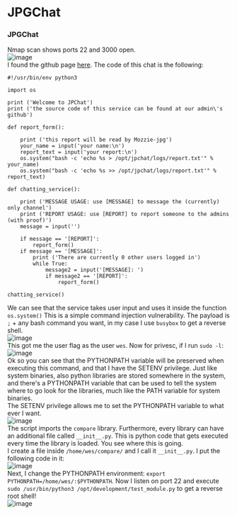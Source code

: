 # JPGChat

### JPGChat
Nmap scan shows ports 22 and 3000 open. <br />
![image](https://github.com/user-attachments/assets/8f8f9f2b-a87f-45d1-8927-a5792ff899b5)<br />
I found the github page [here](https://github.com/Mozzie-jpg/JPChat/blob/main/jpchat.py). The code of this chat is the following: <br />

    #!/usr/bin/env python3
    
    import os
    
    print ('Welcome to JPChat')
    print ('the source code of this service can be found at our admin\'s github')
    
    def report_form():
    
    	print ('this report will be read by Mozzie-jpg')
    	your_name = input('your name:\n')
    	report_text = input('your report:\n')
    	os.system("bash -c 'echo %s > /opt/jpchat/logs/report.txt'" % your_name)
    	os.system("bash -c 'echo %s >> /opt/jpchat/logs/report.txt'" % report_text)
    
    def chatting_service():
    
    	print ('MESSAGE USAGE: use [MESSAGE] to message the (currently) only channel')
    	print ('REPORT USAGE: use [REPORT] to report someone to the admins (with proof)')
    	message = input('')
    
    	if message == '[REPORT]':
    		report_form()
    	if message == '[MESSAGE]':
    		print ('There are currently 0 other users logged in')
    		while True:
    			message2 = input('[MESSAGE]: ')
    			if message2 == '[REPORT]':
    				report_form()
    
    chatting_service()
We can see that the service takes user input and uses it inside the function `os.system()` This is a simple command injection vulnerability. The payload is `;` + any bash command you want, in my case I use `busybox` to get a reverse shell.<br />
![image](https://github.com/user-attachments/assets/3805a929-ccfd-4b17-ab05-589f46acbe97)<br />
This got me the user flag as the user `wes`. Now for privesc, if I run `sudo -l`:<br />
![image](https://github.com/user-attachments/assets/2729d2b3-815d-44fb-8747-96e6c0b9a91b)<br />
Ok so you can see that the PYTHONPATH variable will be preserved when executing this command, and that I have the SETENV privilege. Just like system binaries, also python libraries are stored somewhere in the system, and there's a PYTHONPATH variable that can be used to tell the system where to go look for the libraries, much like the PATH variable for system binaries. <br />
The SETENV privilege allows me to set the PYTHONPATH variable to what ever I want. <br />
![image](https://github.com/user-attachments/assets/aacc5c45-83e7-4332-91ff-5f8c5ea4355c)<br />
The script imports the `compare` library. Furthermore, every library can have an additional file called `__init__.py`. This is python code that gets executed every time the library is loaded. You see where this is going. <br />
I create a file inside `/home/wes/compare/` and I call it `__init__.py`. I put the following code in it: <br />
![image](https://github.com/user-attachments/assets/0c35907e-2201-4414-afd5-f46ce0da56d1)<br />
Next, I change the PYTHONPATH environment: `export PYTHONPATH=/home/wes/:$PYTHONPATH`. Now I listen on port 22 and execute `sudo /usr/bin/python3 /opt/development/test_module.py` to get a reverse root shell!<br />
![image](https://github.com/user-attachments/assets/d5418a36-5ce8-46b6-8d2a-5e581ae1caf4)<br />


